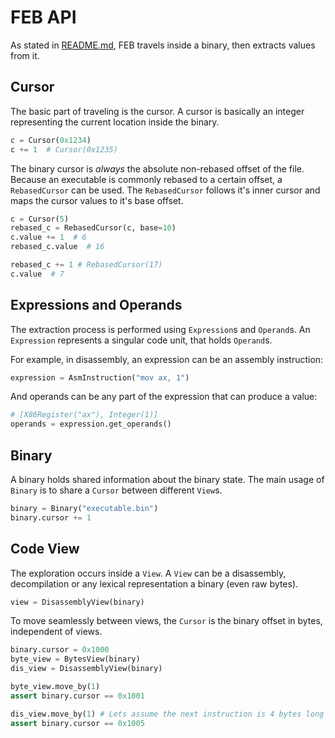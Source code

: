 # FEB API

As stated in [README.md](README.md), FEB travels inside a binary, then extracts values from it.

## Cursor

The basic part of traveling is the cursor.
A cursor is basically an integer representing the current location inside the binary.

```py
c = Cursor(0x1234)
c += 1  # Cursor(0x1235)
```

The binary cursor is *always* the absolute non-rebased offset of the file.
Because an executable is commonly rebased to a certain offset, a `RebasedCursor` can be used.
The `RebasedCursor` follows it's inner cursor and maps the cursor values to it's base offset.

```py
c = Cursor(5)
rebased_c = RebasedCursor(c, base=10)
c.value += 1  # 6
rebased_c.value  # 16

rebased_c += 1 # RebasedCursor(17)
c.value  # 7
```

## Expressions and Operands

The extraction process is performed using `Expression`s and `Operand`s.
An `Expression` represents a singular code unit, that holds `Operand`s.

For example, in disassembly, an expression can be an assembly instruction:

```py
expression = AsmInstruction("mov ax, 1")
```

And operands can be any part of the expression that can produce a value:

```py
# [X86Register("ax"), Integer(1)]
operands = expression.get_operands()
```

## Binary

A binary holds shared information about the binary state.
The main usage of `Binary` is to share a `Cursor` between different `View`s.

```py
binary = Binary("executable.bin")
binary.cursor += 1
```

## Code View

The exploration occurs inside a `View`.
A `View` can be a disassembly, decompilation or any lexical representation a binary (even raw bytes).

```py
view = DisassemblyView(binary)
```

To move seamlessly between views, the `Cursor` is the binary offset in bytes, independent of views.

```py
binary.cursor = 0x1000
byte_view = BytesView(binary)
dis_view = DisassemblyView(binary)

byte_view.move_by(1)
assert binary.cursor == 0x1001

dis_view.move_by(1) # Lets assume the next instruction is 4 bytes long
assert binary.cursor == 0x1005
```
